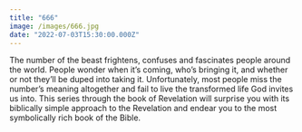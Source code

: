 ```yaml
---
title: "666"
image: /images/666.jpg
date: "2022-07-03T15:30:00.000Z"
---
```

The number of the beast frightens, confuses and fascinates people around the world. People wonder when it’s coming, who’s bringing it, and whether or not they’ll be duped into taking it. Unfortunately, most people miss the number’s meaning altogether and fail to live the transformed life God invites us into. This series through the book of Revelation will surprise you with its biblically simple approach to the Revelation and endear you to the most symbolically rich book of the Bible.